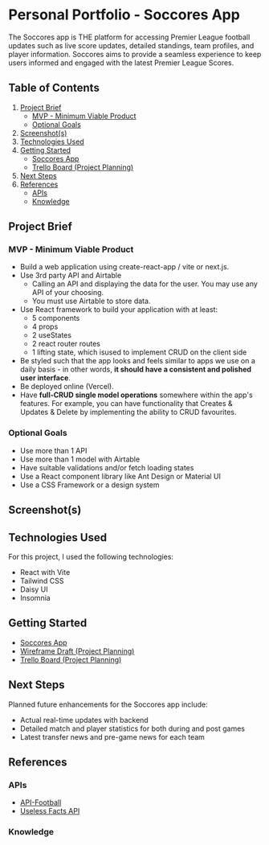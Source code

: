# Personal Portfolio - **Soccores App**

The Soccores app is THE platform for accessing Premier League football updates such as live score updates, detailed standings, team profiles, and player information. Soccores aims to provide a seamless experience to keep users informed and engaged with the latest Premier League Scores.

## Table of Contents

1. [Project Brief](#project-brief)
   - [MVP - Minimum Viable Product](#mvp---minimum-viable-product)
   - [Optional Goals](#optional-goals)
1. [Screenshot(s)](#screenshots)
1. [Technologies Used](#technologies-used)
1. [Getting Started](#getting-started)
   - [Soccores App](#soccores-app)
   - [Trello Board (Project Planning)](#trello-board-project-planning)
1. [Next Steps](#next-steps)
1. [References](#references)
   - [APIs](#apis)
   - [Knowledge](#knowledge)

## Project Brief

### MVP - Minimum Viable Product

- Build a web application using create-react-app / vite or next.js.
- Use 3rd party API and Airtable
  - Calling an API and displaying the data for the user. You may use any API of your choosing.
  - You must use Airtable to store data.
- Use React framework to build your application with at least:
  - 5 components
  - 4 props
  - 2 useStates
  - 2 react router routes
  - 1 lifting state, which isused to implement CRUD on the client side
- Be styled such that the app looks and feels similar to apps we use on a daily basis - in other words, **it should have a consistent and polished user interface**.
- Be deployed online (Vercel).
- Have **full-CRUD single model operations** somewhere within the app's features. For example, you can have functionality that Creates & Updates & Delete by implementing the ability to CRUD favourites.

### Optional Goals

- Use more than 1 API
- Use more than 1 model with Airtable
- Have suitable validations and/or fetch loading states
- Use a React component library like Ant Design or Material UI
- Use a CSS Framework or a design system

## Screenshot(s)

## Technologies Used

For this project, I used the following technologies:

- React with Vite
- Tailwind CSS
- Daisy UI
- Insomnia

## Getting Started

- [Soccores App](https://soccores.vercel.app/)
- [Wireframe Draft (Project Planning)](https://miro.com/app/board/uXjVMm6lVFE=/?share_link_id=713021329491#tpicker-content)
- [Trello Board (Project Planning)](https://trello.com/b/aijMVvGr/football-livescore)

## Next Steps

Planned future enhancements for the Soccores app include:

- Actual real-time updates with backend
- Detailed match and player statistics for both during and post games
- Latest transfer news and pre-game news for each team

## References

### APIs

- [API-Football](https://www.api-football.com/)
- [Useless Facts API](https://uselessfacts.jsph.pl/)

### Knowledge
